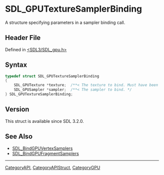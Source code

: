 # SDL_GPUTextureSamplerBinding

A structure specifying parameters in a sampler binding call.

## Header File

Defined in [<SDL3/SDL_gpu.h>](https://github.com/libsdl-org/SDL/blob/main/include/SDL3/SDL_gpu.h)

## Syntax

```c
typedef struct SDL_GPUTextureSamplerBinding
{
    SDL_GPUTexture *texture;  /**< The texture to bind. Must have been created with SDL_GPU_TEXTUREUSAGE_SAMPLER. */
    SDL_GPUSampler *sampler;  /**< The sampler to bind. */
} SDL_GPUTextureSamplerBinding;
```

## Version

This struct is available since SDL 3.2.0.

## See Also

- [SDL_BindGPUVertexSamplers](SDL_BindGPUVertexSamplers)
- [SDL_BindGPUFragmentSamplers](SDL_BindGPUFragmentSamplers)






----
[CategoryAPI](CategoryAPI), [CategoryAPIStruct](CategoryAPIStruct), [CategoryGPU](CategoryGPU)

